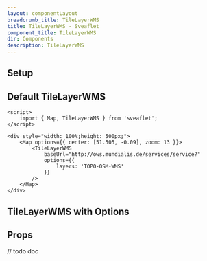 ```yaml
---
layout: componentLayout
breadcrumb_title: TileLayerWMS
title: TileLayerWMS - Sveaflet
component_title: TileLayerWMS
dir: Components
description: TileLayerWMS
---
```


## Setup

## Default TileLayerWMS

```svelte example csr
<script>
	import { Map, TileLayerWMS } from 'sveaflet';
</script>

<div style="width: 100%;height: 500px;">
	<Map options={{ center: [51.505, -0.09], zoom: 13 }}>
		<TileLayerWMS
			baseUrl="http://ows.mundialis.de/services/service?"
			options={{
				layers: 'TOPO-OSM-WMS'
			}}
		/>
	</Map>
</div>
```

## TileLayerWMS with Options

## Props

// todo doc
